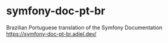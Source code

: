 # symfony-doc-pt-br
Brazilian Portuguese translation of the Symfony Documentation https://symfony-doc-pt-br.adiel.dev/
